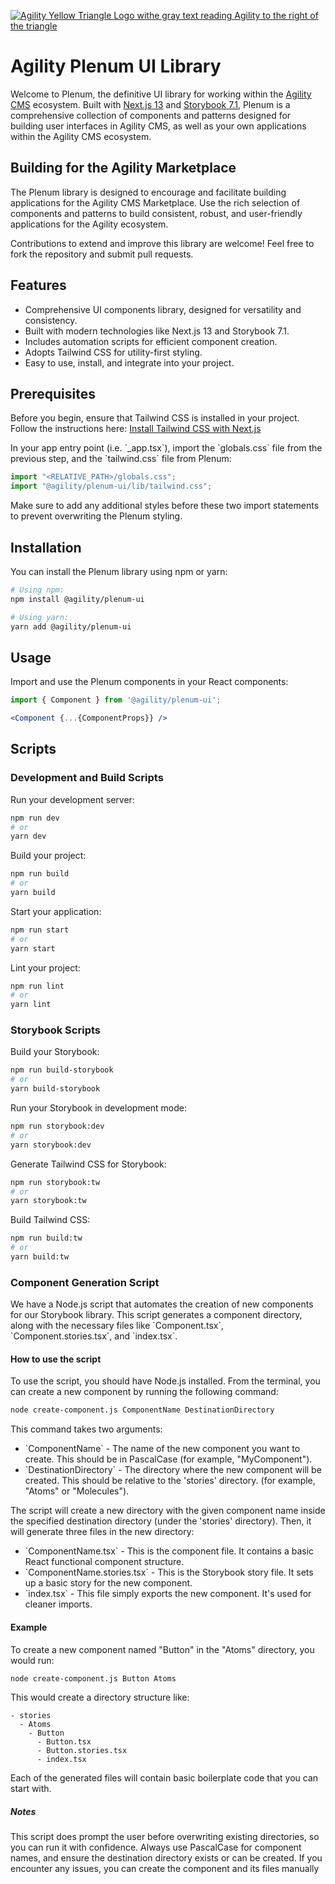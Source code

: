 
[![Agility Yellow Triangle Logo withe gray text reading Agility to the right of the triangle](https://cdn.agilitycms.com/content-manager/images/logos/agility-logo-storybook-350.png)](https://agilitycms.com/)
# Agility Plenum UI Library 

Welcome to Plenum, the definitive UI library for working within the [Agility CMS](https://www.agilitycms.com/) ecosystem. Built with [Next.js 13](https://nextjs.org/) and [Storybook 7.1](https://storybook.js.org/), Plenum is a comprehensive collection of components and patterns designed for building user interfaces in Agility CMS, as well as your own applications within the Agility CMS ecosystem.


## Building for the Agility Marketplace

The Plenum library is designed to encourage and facilitate building applications for the Agility CMS Marketplace. Use the rich selection of components and patterns to build consistent, robust, and user-friendly applications for the Agility ecosystem.

Contributions to extend and improve this library are welcome! Feel free to fork the repository and submit pull requests.

## Features

- Comprehensive UI components library, designed for versatility and consistency.
- Built with modern technologies like Next.js 13 and Storybook 7.1.
- Includes automation scripts for efficient component creation.
- Adopts Tailwind CSS for utility-first styling.
- Easy to use, install, and integrate into your project.
  
## Prerequisites

Before you begin, ensure that Tailwind CSS is installed in your project. Follow the instructions here: [Install Tailwind CSS with Next.js](https://tailwindcss.com/docs/guides/nextjs)

In your app entry point (i.e. \`_app.tsx\`), import the \`globals.css\` file from the previous step, and the \`tailwind.css\` file from Plenum:

```jsx
import "<RELATIVE_PATH>/globals.css";
import "@agility/plenum-ui/lib/tailwind.css";
```

Make sure to add any additional styles before these two import statements to prevent overwriting the Plenum styling.

## Installation

You can install the Plenum library using npm or yarn:

```bash
# Using npm:
npm install @agility/plenum-ui

# Using yarn:
yarn add @agility/plenum-ui
```

## Usage

Import and use the Plenum components in your React components:

```jsx
import { Component } from '@agility/plenum-ui';

<Component {...{ComponentProps}} />
```

## Scripts

### Development and Build Scripts

Run your development server:

```bash
npm run dev
# or
yarn dev
```

Build your project:

```bash
npm run build
# or
yarn build
```

Start your application:

```bash
npm run start
# or
yarn start
```

Lint your project:

```bash
npm run lint
# or
yarn lint
```

### Storybook Scripts

Build your Storybook:

```bash
npm run build-storybook
# or
yarn build-storybook
```

Run your Storybook in development mode:

```bash
npm run storybook:dev
# or
yarn storybook:dev
```

Generate Tailwind CSS for Storybook:

```bash
npm run storybook:tw
# or
yarn storybook:tw
```

Build Tailwind CSS:

```bash
npm run build:tw
# or
yarn build:tw
```

### Component Generation Script

We have a Node.js script that automates the creation of new components for our Storybook library. This script generates a component directory, along with the necessary files like \`Component.tsx\`, \`Component.stories.tsx\`, and \`index.tsx\`.

#### How to use the script

To use the script, you should have Node.js installed. From the terminal, you can create a new component by running the following command:

```bash
node create-component.js ComponentName DestinationDirectory
```

This command takes two arguments:

- \`ComponentName\` - The name of the new component you want to create. This should be in PascalCase (for example, "MyComponent").
- \`DestinationDirectory\` - The directory where the new component will be created. This should be relative to the 'stories' directory. (for example, "Atoms" or "Molecules").

The script will create a new directory with the given component name inside the specified destination directory (under the 'stories' directory). Then, it will generate three files in the new directory:

- \`ComponentName.tsx\` - This is the component file. It contains a basic React functional component structure.
- \`ComponentName.stories.tsx\` - This is the Storybook story file. It sets up a basic story for the new component.
- \`index.tsx\` - This file simply exports the new component. It's used for cleaner imports.

#### Example

To create a new component named "Button" in the "Atoms" directory, you would run:

```bash
node create-component.js Button Atoms
```

This would create a directory structure like:

```
- stories
  - Atoms
    - Button
      - Button.tsx
      - Button.stories.tsx
      - index.tsx
```

Each of the generated files will contain basic boilerplate code that you can start with.

##### Notes

This script does prompt the user before overwriting existing directories, so you can run it with confidence. Always use PascalCase for component names, and ensure the destination directory exists or can be created. If you encounter any issues, you can create the component and its files manually
